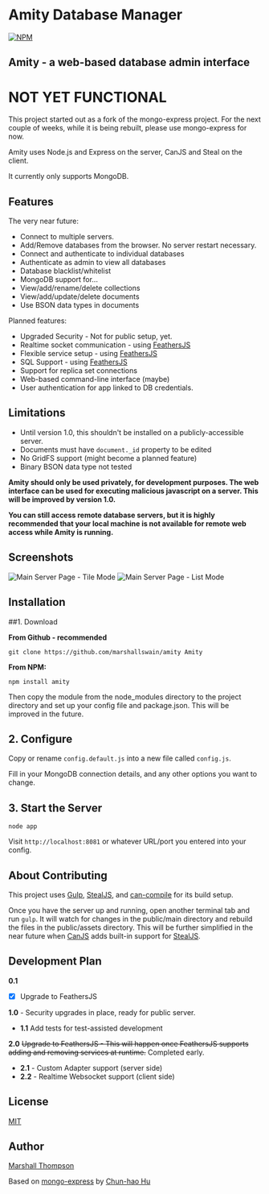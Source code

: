 Amity Database Manager
=========================

[![NPM](https://nodei.co/npm/amity.png?downloads=true&stars=true)](https://nodei.co/npm/amity/)

## Amity - a web-based database admin interface 

# NOT YET FUNCTIONAL
This project started out as a fork of the mongo-express project.  For the next couple of weeks, while it is being rebuilt, please use mongo-express for now.

Amity uses Node.js and Express on the server, CanJS and Steal on the client.  

It currently only supports MongoDB.

Features
--------

The very near future:

* Connect to multiple servers.
* Add/Remove databases from the browser.  No server restart necessary.
* Connect and authenticate to individual databases
* Authenticate as admin to view all databases
* Database blacklist/whitelist
* MongoDB support for...
* View/add/rename/delete collections
* View/add/update/delete documents
* Use BSON data types in documents

Planned features:

* Upgraded Security - Not for public setup, yet.
* Realtime socket communication - using [FeathersJS](http://feathersjs.com)
* Flexible service setup - using [FeathersJS](http://feathersjs.com)
* SQL Support - using [FeathersJS](http://feathersjs.com)
* Support for replica set connections
* Web-based command-line interface (maybe)
* User authentication for app linked to DB credentials.


Limitations
-----------

* Until version 1.0, this shouldn't be installed on a publicly-accessible server.
* Documents must have `document._id` property to be edited
* No GridFS support (might become a planned feature)
* Binary BSON data type not tested

**Amity should only be used privately, for development purposes. The web interface can be used for executing malicious javascript on a server. This will be improved by version 1.0.** 

**You can still access remote database servers, but it is highly recommended that your local machine is not available for remote web access while Amity is running.**


Screenshots
-----------

<img src="http://i.imgur.com/P7q8eA3.png" title="Main Server Page - Tile Mode" />

<img src="http://i.imgur.com/1e7v2tb.png" title="Main Server Page - List Mode" />

Installation
-----------

##1. Download

**From Github - recommended**

    git clone https://github.com/marshallswain/amity Amity

**From NPM:**

    npm install amity

Then copy the module from the node_modules directory to the project directory and set up your config file and package.json.  This will be improved in the future.

## 2. Configure

Copy or rename `config.default.js` into a new file called `config.js`.

Fill in your MongoDB connection details, and any other options you want to change.

## 3. Start the Server

    node app

Visit `http://localhost:8081` or whatever URL/port you entered into your config.

About Contributing
-----------

This project uses [Gulp](http://gulpjs.com), [StealJS](http://stealjs.com), and [can-compile](https://github.com/daffl/can-compile) for its build setup.  

Once you have the server up and running, open another terminal tab and run `gulp`.  It will watch for changes in the public/main directory and rebuild the files in the public/assets directory.  This will be further simplified in the near future when [CanJS](http://canjs.com) adds built-in support for [StealJS](http://stealjs.com).


Development Plan
-----------
**0.1** 
- [x] Upgrade to FeathersJS

**1.0** - Security upgrades in place, ready for public server.
  * **1.1** Add tests for test-assisted development

**2.0** ~~Upgrade to FeathersJS - This will happen once FeathersJS supports adding and removing services at runtime.~~  Completed early.
  * **2.1** - Custom Adapter support (server side)
  * **2.2** - Realtime Websocket support (client side)



## License

[MIT](http://opensource.org/licenses/MIT)

## Author

[Marshall Thompson](https://github.com/Glavin001)

Based on [mongo-express](https://github.com/andzdroid/mongo-express) by [Chun-hao Hu](https://github.com/andzdroid)
